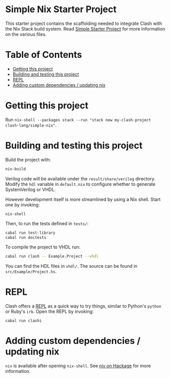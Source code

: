 <!-- omit in toc -->
# Simple Nix Starter Project
This starter project contains the scaffolding needed to integrate Clash with the Nix Stack build system. Read [Simple Starter Project](https://github.com/clash-lang/clash-starters/blob/main/simple/README.md) for more information on the various files.

<!-- omit in toc -->
# Table of Contents
- [Getting this project](#getting-this-project)
- [Building and testing this project](#building-and-testing-this-project)
- [REPL](#repl)
- [Adding custom dependencies / updating nix](#adding-custom-dependencies--updating-nix)

# Getting this project
Run `nix-shell --packages stack --run "stack new my-clash-project clash-lang/simple-nix"`.

# Building and testing this project
Build the project with:

```bash
nix-build
```

Verilog code will be available under the `result/share/verilog` directory.
Modify the `hdl` variable in `default.nix` to configure whether to generate
SystemVerilog or VHDL.

However development itself is more streamlined by using a Nix shell. Start one 
by invoking:

```
nix-shell
```

Then, to run the tests defined in `tests/`:

```bash
cabal run test-library
cabal run doctests
```

To compile the project to VHDL run:

```bash
cabal run clash -- Example.Project --vhdl
```

You can find the HDL files in `vhdl/`. The source can be found in `src/Example/Project.hs`.

# REPL
Clash offers a [REPL](https://en.wikipedia.org/wiki/Read%E2%80%93eval%E2%80%93print_loop) as a quick way to try things, similar to Python's `python` or Ruby's `irb`. Open the REPL by invoking:

```
cabal run clashi
```

# Adding custom dependencies / updating nix
`niv` is available after opening `nix-shell`. See [niv on Hackage](https://hackage.haskell.org/package/niv) for more information.
